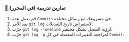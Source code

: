 ### 🧪 تمارين تدريبية (في المحرر)
1.  قم بعمل عدة `Commits` في مشروعك مع رسائل مختلفة.
2.  نفذ الأمر `git log` لاستعراض تاريخ التعديلات.
3.  جرّب `git log --oneline` لرؤية السجل بشكل مختصر.
4.  جرّب `git log -p` لمراجعة التغييرات المفصلة في كل `Commit`.
